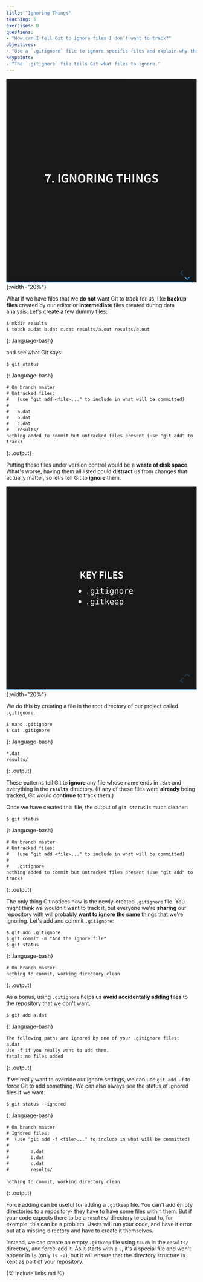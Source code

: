 ```yaml
---
title: "Ignoring Things"
teaching: 5
exercises: 0
questions:
- "How can I tell Git to ignore files I don’t want to track?"
objectives:
- "Use a `.gitignore` file to ignore specific files and explain why this is useful."
keypoints:
- "The `.gitignore` file tells Git what files to ignore."
---
```


![Introductions](../fig/slides/08-ignore/0_introduction.png){:width="20%"}

What if we have files that we **do not** want Git to track for us,
like **backup files** created by our editor
or **intermediate** files created during data analysis.
Let's create a few dummy files:

~~~
$ mkdir results
$ touch a.dat b.dat c.dat results/a.out results/b.out
~~~
{: .language-bash}

and see what Git says:

~~~
$ git status
~~~
{: .language-bash}

~~~
# On branch master
# Untracked files:
#   (use "git add <file>..." to include in what will be committed)
#
#	a.dat
#	b.dat
#	c.dat
#	results/
nothing added to commit but untracked files present (use "git add" to track)
~~~
{: .output}

Putting these files under version control would be a **waste of disk space**.
What's worse,
having them all listed could **distract** us from changes that actually matter,
so let's tell Git to **ignore** them.

![Key files](../fig/slides/08-ignore/1_key.png){:width="20%"}

We do this by creating a file in the root directory of our project called `.gitignore`.

~~~
$ nano .gitignore
$ cat .gitignore
~~~
{: .language-bash}

~~~
*.dat
results/
~~~
{: .output}

These patterns tell Git to **ignore** any file whose name ends in **`.dat`**
and everything in the **`results`** directory.
(If any of these files were **already** being tracked,
Git would **continue** to track them.)

Once we have created this file,
the output of `git status` is much cleaner:

~~~
$ git status
~~~
{: .language-bash}

~~~
# On branch master
# Untracked files:
#   (use "git add <file>..." to include in what will be committed)
#
#	.gitignore
nothing added to commit but untracked files present (use "git add" to track)
~~~
{: .output}

The only thing Git notices now is the newly-created `.gitignore` file.
You might think we wouldn't want to track it,
but everyone we're **sharing** our repository with will probably **want to ignore
the same** things that we're ignoring.
Let's add and commit `.gitignore`:

~~~
$ git add .gitignore
$ git commit -m "Add the ignore file"
$ git status
~~~
{: .language-bash}

~~~
# On branch master
nothing to commit, working directory clean
~~~
{: .output}

As a bonus,
using `.gitignore` helps us **avoid accidentally adding files** to the repository that we don't want.

~~~
$ git add a.dat
~~~
{: .language-bash}

~~~
The following paths are ignored by one of your .gitignore files:
a.dat
Use -f if you really want to add them.
fatal: no files added
~~~
{: .output}

If we really want to override our ignore settings,
we can use `git add -f` to force Git to add something.
We can also always see the status of ignored files if we want:

~~~
$ git status --ignored
~~~
{: .language-bash}

~~~
# On branch master
# Ignored files:
#  (use "git add -f <file>..." to include in what will be committed)
#
#        a.dat
#        b.dat
#        c.dat
#        results/

nothing to commit, working directory clean
~~~
{: .output}

Force adding can be useful for adding a `.gitkeep` file. You can't add empty directories to a repository- they have to have some files within them. But if your code expects there to be a `results/` directory to output to, for example, this can be a problem. Users will run your code, and have it error out at a missing directory and have to create it themselves.

Instead, we can create an empty `.gitkeep` file using `touch` in the `results/` directory, and force-add it. As it starts with a `.`, it's a special file and won't appear in `ls` (only `ls -a`), but it will ensure that the directory structure is kept as part of your repository.

{% include links.md %}
